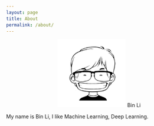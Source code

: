 ```yaml
---
layout: page
title: About
permalink: /about/
---
```

<p align="center">
  <img width="185" height="" src="/images/media/4f33da32d6b5f.jpg">
  Bin Li
</p>


My name is Bin Li, I like Machine Learning, Deep Learning.

[jekyll-organization]: https://github.com/jekyll


